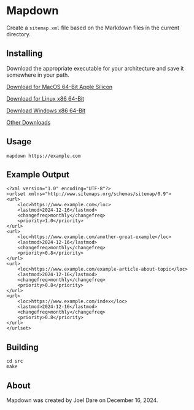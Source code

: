 # Mapdown

Create a `sitemap.xml` file based on the Markdown files in the current directory.


## Installing

Download the appropriate executable for your architecture and save it somewhere in your path.

[Download for MacOS 64-Bit Apple Silicon](https://github.com/codazoda/mapdown/raw/refs/heads/main/bin/darwin-arm64/mapdown)

[Download for Linux x86 64-Bit](https://github.com/codazoda/mapdown/raw/refs/heads/main/bin/linux-amd64/mapdown)

[Download Windows x86 64-Bit](https://github.com/codazoda/mapdown/raw/refs/heads/main/bin/windows-amd64/mapdown.exe)

[Other Downloads](https://github.com/codazoda/mapdown/tree/main/bin)


## Usage

    mapdown https://example.com


## Example Output

    <?xml version="1.0" encoding="UTF-8"?>
    <urlset xmlns="http://www.sitemaps.org/schemas/sitemap/0.9">
    <url>
        <loc>https://www.example.com</loc>
        <lastmod>2024-12-16</lastmod>
        <changefreq>monthly</changefreq>
        <priority>1.0</priority>
    </url>
    <url>
        <loc>https://www.example.com/another-great-example</loc>
        <lastmod>2024-12-16</lastmod>
        <changefreq>monthly</changefreq>
        <priority>0.8</priority>
    </url>
    <url>
        <loc>https://www.example.com/example-article-about-topic</loc>
        <lastmod>2024-12-16</lastmod>
        <changefreq>monthly</changefreq>
        <priority>0.8</priority>
    </url>
    <url>
        <loc>https://www.example.com/index</loc>
        <lastmod>2024-12-16</lastmod>
        <changefreq>monthly</changefreq>
        <priority>0.8</priority>
    </url>
    </urlset>


## Building

    cd src
    make


## About

Mapdown was created by Joel Dare on December 16, 2024.
